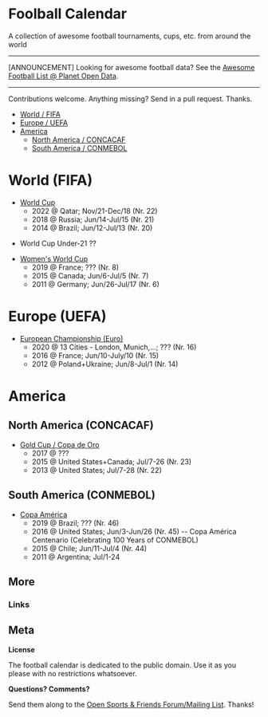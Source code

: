 # Foolball Calendar

A collection of awesome football tournaments, cups, etc. from around the world

---

[ANNOUNCEMENT] Looking for awesome football data? See the [Awesome Football List @ Planet Open Data](https://github.com/planetopendata/awesome-football).

---


Contributions welcome. Anything missing? Send in a pull request. Thanks.

- [World / FIFA](#world--fifa)
- [Europe / UEFA](#europe--uefa)
- [America](#america)
   - [North America / CONCACAF](#north-america--concacaf)
   - [South America / CONMEBOL](#south-america--conmebol)

<!-- start lists -->


# World (FIFA)

- [World Cup](https://github.com/openfootball/world-cup)
    - 2022 @ Qatar;  Nov/21-Dec/18  (Nr. 22)
    - 2018 @ Russia; Jun/14-Jul/15  (Nr. 21)
    - 2014 @ Brazil; Jun/12-Jul/13  (Nr. 20)

<!-- add confed cup -->

<!-- new list -->

- World Cup Under-21 ??

<!-- new list -->

- [Women's World Cup](https://github.com/openfootball/women-world-cup)
   - 2019 @ France; ???            (Nr. 8)
   - 2015 @ Canada; Jun/6-Jul/5    (Nr. 7)
   - 2011 @ Germany; Jun/26-Jul/17 (Nr. 6)


# Europe (UEFA)

- [European Championship (Euro)](https://github.com/openfootball/euro-cup)
   - 2020 @ 13 Cities - London, Munich,...;   ???  (Nr. 16)
   - 2016 @ France; Jun/10-July/10        (Nr. 15)
   - 2012 @ Poland+Ukraine; Jun/8-Jul/1   (Nr. 14)


# America

## North America (CONCACAF)

- [Gold Cup / Copa de Oro](https://github.com/openfootball/north-america-gold-cup)
    - 2017 @ ???
    - 2015 @ United States+Canada; Jul/7-26 (Nr. 23)
    - 2013 @ United States; Jul/7-28 (Nr. 22)

## South America  (CONMEBOL)

- [Copa América](https://github.com/openfootball/copa-america)
    - 2019 @ Brazil; ??? (Nr. 46)
    - 2016 @ United States; Jun/3-Jun/26 (Nr. 45)  -- Copa América Centenario (Celebrating 100 Years of CONMEBOL)
    - 2015 @ Chile; Jun/11-Jul/4 (Nr. 44)
    - 2011 @ Argentina; Jul/1-24



## More

### Links



## Meta

**License**

The football calendar is dedicated to the public domain. Use it as you please with no restrictions whatsoever.

**Questions? Comments?**

Send them along to the [Open Sports & Friends Forum/Mailing List](http://groups.google.com/group/opensport).
Thanks!
